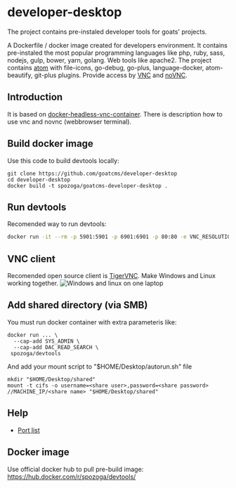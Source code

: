 # developer-desktop
The project contains pre-instaled developer tools for goats' projects.

A Dockerfile / docker image created for developers environment. It contains pre-instaled the most popular programming languages like php, ruby, sass, nodejs, gulp, bower, yarn, golang. Web tools like apache2. The project contains [atom](https://atom.io/) with file-icons, go-debug, go-plus, language-docker, atom-beautify, git-plus plugins. Provide access by [VNC](https://pl.wikipedia.org/wiki/Virtual_Network_Computing) and [noVNC](https://github.com/novnc/noVNC).

## Introduction
It is based on [docker-headless-vnc-container](https://github.com/ConSol/docker-headless-vnc-container). There is description how to use vnc and novnc (webbrowser terminal).

## Build docker image 
Use this code to build devtools locally:
```
git clone https://github.com/goatcms/developer-desktop
cd developer-desktop
docker build -t spozoga/goatcms-developer-desktop .
```

## Run devtools
Recomended way to run devtools:
```bash
docker run -it --rm -p 5901:5901 -p 6901:6901 -p 80:80 -e VNC_RESOLUTION=1600x900 -e VNC_COL_DEPTH=24 -e VNC_PW=pass123 --cap-add SYS_ADMIN --cap-add DAC_READ_SEARCH -v goathome:/headless/ -v mywww:/var/www -v /var/run/docker.sock:/var/run/docker.sock --privileged spozoga/goatcms-developer-desktop
```

## VNC client
Recomended open source client is [TigerVNC](http://tigervnc.org/). Make Windows and Linux working together.
![Windows and linux on one laptop](https://raw.github.com/SebastianPozoga/docker-desktop-devtools/master/screenshots/desktop.jpg)

## Add shared directory (via SMB)
You must run docker container with extra parameteris like:
```
docker run ... \
  --cap-add SYS_ADMIN \
  --cap-add DAC_READ_SEARCH \
 spozoga/devtools
```
And add your mount script to "$HOME/Desktop/autorun.sh" file
```
mkdir "$HOME/Desktop/shared"
mount -t cifs -o username=<share user>,password=<share password> //MACHINE_IP/<share name> "$HOME/Desktop/shared"
```

## Help
* [Port list](image/root/Desktop/DevToolsHelp/ports.md)

## Docker image
Use official docker hub to pull pre-build image:
https://hub.docker.com/r/spozoga/devtools/

